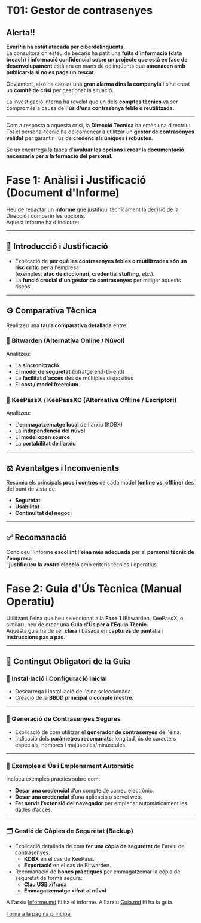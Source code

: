 # T01: Gestor de contrasenyes

## Alerta!!

**EverPia ha estat atacada per ciberdelinqüents.**  
La consultora on esteu de becaris ha patit una **fuita d’informació (data breach)** i **informació confidencial sobre un projecte que està en fase de desenvolupament** està ara en mans de delinqüents que **amenacen amb publicar-la si no es paga un rescat**.

Òbviament, això ha causat una **gran alarma dins la companyia** i s’ha creat un **comitè de crisi** per gestionar la situació.  

La investigació interna ha revelat que un dels **comptes tècnics** va ser compromès a causa de **l'ús d'una contrasenya feble o reutilitzada.**

---

Com a resposta a aquesta crisi, la **Direcció Tècnica** ha emès una directriu:  
Tot el personal tècnic ha de començar a utilitzar un **gestor de contrasenyes validat** per garantir l'ús de **credencials úniques i robustes**.  

Se us encarrega la tasca d'**avaluar les opcions** i **crear la documentació necessària per a la formació del personal.**

# Fase 1: Anàlisi i Justificació (Document d'Informe)

Heu de redactar un **informe** que justifiqui tècnicament la decisió de la Direcció i comparin les opcions.  
Aquest informe ha d'incloure:

---

## 🧩 Introducció i Justificació

- Explicació de **per què les contrasenyes febles o reutilitzades són un risc crític** per a l'empresa  
  (exemples: **atac de diccionari**, **credential stuffing**, etc.).  
- La **funció crucial d'un gestor de contrasenyes** per mitigar aquests riscos.

---

## ⚙️ Comparativa Tècnica

Realitzeu una **taula comparativa detallada** entre:

### 🔹 Bitwarden (Alternativa Online / Núvol)
Analitzeu:
- La **sincronització**  
- El **model de seguretat** (xifratge end-to-end)  
- La **facilitat d'accés** des de múltiples dispositius  
- El **cost / model freemium**

### 🔹 KeePassX / KeePassXC (Alternativa Offline / Escriptori)
Analitzeu:
- L'**emmagatzematge local** de l'arxiu (KDBX)  
- La **independència del núvol**  
- El **model open source**  
- La **portabilitat de l'arxiu**

---

## ⚖️ Avantatges i Inconvenients

Resumiu els principals **pros i contres** de cada model (**online vs. offline**) des del punt de vista de:
- **Seguretat**
- **Usabilitat**
- **Continuïtat del negoci**

---

## ✅ Recomanació

Concloeu l'informe **escollint l'eina més adequada** per al **personal tècnic de l'empresa**  
i **justifiqueu la vostra elecció** amb criteris tècnics i operatius.


# Fase 2: Guia d'Ús Tècnica (Manual Operatiu)

Utilitzant l'eina que heu seleccionat a la **Fase 1** (Bitwarden, KeePassX, o similar), heu de crear una **Guia d'Ús per a l'Equip Tècnic**.  
Aquesta guia ha de ser **clara** i basada en **captures de pantalla** i **instruccions pas a pas**.

---

## 📘 Contingut Obligatori de la Guia

### 🔧 Instal·lació i Configuració Inicial
- Descàrrega i instal·lació de l'eina seleccionada.  
- Creació de la **BBDD principal** o **compte mestre**.

---

### 🔐 Generació de Contrasenyes Segures
- Explicació de com utilitzar el **generador de contrasenyes** de l'eina.  
- Indicació dels **paràmetres recomanats**: longitud, ús de caràcters especials, nombres i majúscules/minúscules.

---

### 💼 Exemples d'Ús i Emplenament Automàtic
Incloeu exemples pràctics sobre com:
- **Desar una credencial** d’un compte de correu electrònic.  
- **Desar una credencial** d’una aplicació o servei web.  
- **Fer servir l’extensió del navegador** per emplenar automàticament les dades d’accés.

---

### 🗂️ Gestió de Còpies de Seguretat (Backup)
- Explicació detallada de com **fer una còpia de seguretat** de l'arxiu de contrasenyes:  
  - **KDBX** en el cas de KeePass.  
  - **Exportació** en el cas de Bitwarden.  
- Recomanació de **bones pràctiques** per emmagatzemar la còpia de seguretat de forma segura:
  - **Clau USB xifrada**  
  - **Emmagatzematge xifrat al núvol**

 A l'arxiu [Informe.md](informe.md) hi ha el informe.
 A l'arxiu [Guia.md](guia.md) hi ha la guia.

[Torna a la pàgina principal](../README.md)

